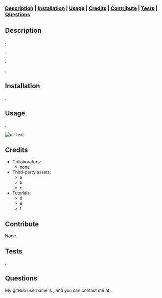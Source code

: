 # 




### **[Description](#description) | [Installation](#installation) | [Usage](#usage) | [Credits](#credits) | [Contribute](#contribute) | [Tests](#tests) | [Questions](#questions)**

## Description

.

.

.

.

## Installation

.

## Usage

.

![alt text]()

## Credits

- Collaborators: 
  - [none](https://github.com/none)
- Third-party assets: 
  - a
  - b
  - c
- Tutorials: 
  - d
  - e
  - f



## Contribute

<!-- If you created an application or package and would like other developers to contribute to it, you can include guidelines for how to do so. The [Contributor Covenant](https://www.contributor-covenant.org/) is an industry standard, but you can always write your own if you'd prefer. -->
None.

## Tests

.

## Questions

My gitHub username is [](https://github.com/), and you can contact me at .